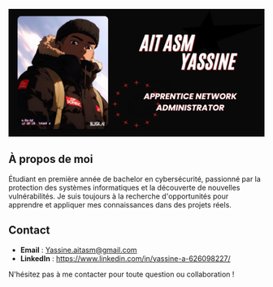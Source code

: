 ![prez](https://raw.githubusercontent.com/kvlyss/kvlyss/main/prez.jpg)


## À propos de moi

Étudiant en première année de bachelor en cybersécurité, passionné par la protection des systèmes informatiques et la découverte de nouvelles vulnérabilités. Je suis toujours à la recherche d'opportunités pour apprendre et appliquer mes connaissances dans des projets réels.

## Contact

- **Email** : Yassine.aitasm@gmail.com
- **LinkedIn** : https://www.linkedin.com/in/yassine-a-626098227/

N'hésitez pas à me contacter pour toute question ou collaboration !


